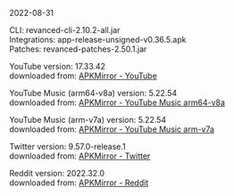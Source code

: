 2022-08-31
  
CLI: revanced-cli-2.10.2-all.jar  
Integrations: app-release-unsigned-v0.36.5.apk  
Patches: revanced-patches-2.50.1.jar  

YouTube version: 17.33.42  
downloaded from: [APKMirror - YouTube](https://www.apkmirror.com/apk/google-inc/youtube/youtube-17-33-42-release/youtube-17-33-42-2-android-apk-download/)  

YouTube Music (arm64-v8a) version: 5.22.54  
downloaded from: [APKMirror - YouTube Music arm64-v8a](https://www.apkmirror.com/apk/google-inc/youtube-music/youtube-music-5-22-54-release/youtube-music-5-22-54-2-android-apk-download/)  

YouTube Music (arm-v7a) version: 5.22.54  
downloaded from: [APKMirror - YouTube Music arm-v7a](https://www.apkmirror.com/apk/google-inc/youtube-music/youtube-music-5-22-54-release/youtube-music-5-22-54-android-apk-download/)  

Twitter version: 9.57.0-release.1  
downloaded from: [APKMirror - Twitter](https://www.apkmirror.com/apk/twitter-inc/twitter/twitter-9-57-0-release-1-release/twitter-9-57-0-release-1-2-android-apk-download/)  

Reddit version: 2022.32.0  
downloaded from: [APKMirror - Reddit](https://www.apkmirror.com/apk/redditinc/reddit/reddit-2022-32-0-release/reddit-2022-32-0-2-android-apk-download/)  
